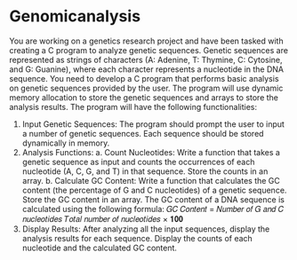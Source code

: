 # Genomicanalysis
You are working on a genetics research project and have been tasked with creating a C program to analyze genetic 
sequences. Genetic sequences are represented as strings of characters (A: Adenine, T: Thymine, C: Cytosine, and G: 
Guanine), where each character represents a nucleotide in the DNA sequence. 
You need to develop a C program that performs basic analysis on genetic sequences provided by the user. The program 
will use dynamic memory allocation to store the genetic sequences and arrays to store the analysis results. The program 
will have the following functionalities: 
1. Input Genetic Sequences: The program should prompt the user to input a number of genetic sequences. Each 
sequence should be stored dynamically in memory. 
2. Analysis Functions: 
a. Count Nucleotides: Write a function that takes a genetic sequence as input and counts the occurrences of 
each nucleotide (A, C, G, and T) in that sequence. Store the counts in an array. 
b. Calculate GC Content: Write a function that calculates the GC content (the percentage of G and C 
nucleotides) of a genetic sequence. Store the GC content in an array. The GC content of a DNA sequence 
is calculated using the following formula: 
𝐺𝐶 𝐶𝑜𝑛𝑡𝑒𝑛𝑡 = 
𝑁𝑢𝑚𝑏𝑒𝑟 𝑜𝑓 𝐺 𝑎𝑛𝑑 𝐶 𝑛𝑢𝑐𝑙𝑒𝑜𝑡𝑖𝑑𝑒𝑠
𝑇𝑜𝑡𝑎𝑙 𝑛𝑢𝑚𝑏𝑒𝑟 𝑜𝑓 𝑛𝑢𝑐𝑙𝑒𝑜𝑡𝑖𝑑𝑒𝑠 × 𝟏𝟎𝟎
3. Display Results: After analyzing all the input sequences, display the analysis results for each sequence. 
Display the counts of each nucleotide and the calculated GC content.
